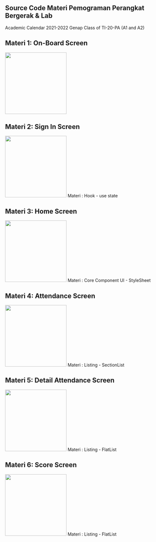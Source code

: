 ## Source Code Materi Pemograman Perangkat Bergerak & Lab

Academic Calendar 2021-2022 Genap
Class of TI-20-PA (A1 and A2)

## Materi 1: On-Board Screen
<img src="https://github.com/FebryFairuz/Pem-Perangkat-Bergerak-2022-2023-Genap/blob/master/ScreenCapture/on-board.png" width="200" />

## Materi 2: Sign In Screen
<img src="https://github.com/FebryFairuz/Pem-Perangkat-Bergerak-2022-2023-Genap/blob/master/ScreenCapture/sign-in.png" width="200" />
Materi : Hook - use state

## Materi 3: Home Screen
<img src="https://github.com/FebryFairuz/Pem-Perangkat-Bergerak-2022-2023-Genap/blob/master/ScreenCapture/Material-UI.jpeg" width="200" />
Materi : Core Component UI - StyleSheet

## Materi 4: Attendance Screen
<img src="https://github.com/FebryFairuz/Pem-Perangkat-Bergerak-2022-2023-Genap/blob/master/ScreenCapture/Listing-1.png" width="200" />
Materi : Listing - SectionList


## Materi 5: Detail Attendance Screen
<img src="https://github.com/FebryFairuz/Pem-Perangkat-Bergerak-2022-2023-Genap/blob/master/ScreenCapture/Listing-3.png" width="200" />
Materi : Listing - FlatList

## Materi 6: Score Screen
<img src="https://github.com/FebryFairuz/Pem-Perangkat-Bergerak-2022-2023-Genap/blob/master/ScreenCapture/Listing-2.png" width="200" />
Materi : Listing - FlatList
